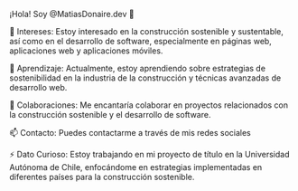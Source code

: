 
¡Hola! Soy @MatiasDonaire.dev 🚀

👀 Intereses: Estoy interesado en la construcción sostenible y sustentable, así como en el desarrollo de software, especialmente en páginas web, aplicaciones web y aplicaciones móviles.

🌱 Aprendizaje: Actualmente, estoy aprendiendo sobre estrategias de sostenibilidad en la industria de la construcción y técnicas avanzadas de desarrollo web.

💞️ Colaboraciones: Me encantaría colaborar en proyectos relacionados con la construcción sostenible y el desarrollo de software.

📫 Contacto: Puedes contactarme a través de mis redes sociales

⚡ Dato Curioso: Estoy trabajando en mi proyecto de título en la Universidad Autónoma de Chile, enfocándome en estrategias implementadas en diferentes países para la construcción sostenible.

<!---
m4t1s4m4/m4t1s4m4 is a ✨ special ✨ repository because its `README.md` (this file) appears on your GitHub profile.
You can click the Preview link to take a look at your changes.
--->
